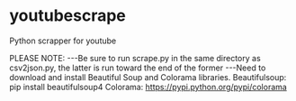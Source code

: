 youtubescrape
=============

Python scrapper for  youtube


PLEASE NOTE:
---Be sure to run scrape.py in the same directory as csv2json.py, the latter is run toward the end of the former
---Need to download and install Beautiful Soup and Colorama libraries.
Beautifulsoup: pip install beautifulsoup4
Colorama: https://pypi.python.org/pypi/colorama
